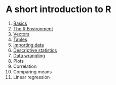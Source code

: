 # A short introduction to R

1. [Basics](https://cbrnr.quarto.pub/r-intro-short-01/)
2. [The R Environment](https://cbrnr.quarto.pub/r-intro-short-02/)
3. [Vectors](https://cbrnr.quarto.pub/r-intro-short-03/)
4. [Tables](https://cbrnr.quarto.pub/r-intro-short-04/)
5. [Importing data](https://quartopub.com/sites/cbrnr/r-intro-short-05)
6. [Descriptive statistics](https://quartopub.com/sites/cbrnr/r-intro-short-06)
7. [Data wrangling](https://quartopub.com/sites/cbrnr/r-intro-short-07)
8. Plots
9. Correlation
10. Comparing means
11. Linear regression
